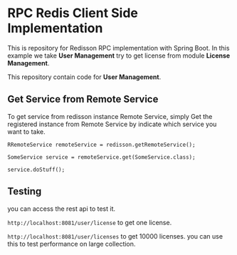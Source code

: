 # RPC Redis Client Side Implementation

This is repository for Redisson RPC implementation with Spring Boot. In this example we take **User Management** try to get license from module **License Management**.

This repository contain code for **User Management**.

## Get Service from Remote Service

To get service from redisson instance Remote Service, simply Get the registered instance from Remote Service by indicate which service you want to take.

```    
RRemoteService remoteService = redisson.getRemoteService();

SomeService service = remoteService.get(SomeService.class);

service.doStuff();
```

## Testing

you can access the rest api to test it.

` http://localhost:8081/user/license `
to get one license.

` http://localhost:8081/user/licenses ` to get 10000 licenses. you can use this to test performance on large collection.